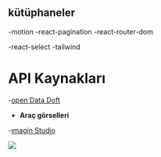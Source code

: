 ## kütüphaneler

-motion
-react-pagination
-react-router-dom

-react-select
-tailwind

# API Kaynakları

-[open Data Doft](https://public.opendatasoft.com/explore/dataset/all-vehicles-model/api/)

- **Araç görselleri**

-[ımagin Studio](https://docs.imagin.studio/guides/getting-images/embedding-in-your-website)

<img src="screen.gif"/>
